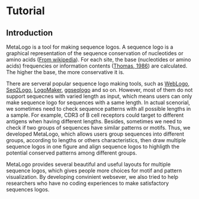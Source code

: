 # Tutorial

## Introduction

MetaLogo is a tool for making sequence logos. A sequence logo is a graphical representation of the sequence conservation of nucleotides or amino acids ([From wikipedia](https://en.wikipedia.org/wiki/Sequence_logo)). For each site, the base (nucleotides or amino acids) frequencies or information contents ([Thomas, 1986](https://pubmed.ncbi.nlm.nih.gov/3525846/)) are calculated. The higher the base, the more conservative it is.

There are serveral popular sequence logo making tools, such as [WebLogo](https://weblogo.berkeley.edu/logo.cgi), [Seq2Logo](http://www.cbs.dtu.dk/biotools/Seq2Logo/), [LogoMaker](http://github.com/jbkinney/logomaker), [ggseqlogo](https://omarwagih.github.io/ggseqlogo/) and so on. However, most of them do not support sequecnes with varied length as input, which means users can only make sequence logo for sequences with a same length. In actual scenorial, we sometimes need to check sequence patterns with all possible lengths in a sample. For example, CDR3 of B cell receptors could target to different antigens when having different lengths. Besides, sometimes we need to check if two groups of sequences have similar patterns or motifs. Thus, we developed MetaLogo, which allows users group sequences into different groups, according to lengths or others characteristics, then draw multiple sequence logos in one figure and align sequence logos to highligth the potential conserved patterns among different groups. 

MetaLogo provides several beautiful and useful layouts for multiple sequence logos, which gives people more choices for motif and pattern visualization. By developing convinient websever, we also tried to help researchers who have no coding experiences to make satisfactory sequences logos. 

